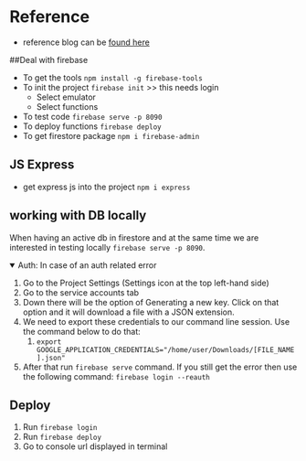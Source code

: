 
# Reference
- reference blog can be [found here](https://www.freecodecamp.org/news/how-to-build-a-todo-application-using-reactjs-and-firebase/)

##Deal with firebase
- To get the tools `npm install -g firebase-tools`
- To init the project `firebase init` >> this needs login
  - Select emulator 
  - Select functions
- To test code `firebase serve -p 8090`
- To deploy functions `firebase deploy`
- To get firestore package `npm i firebase-admin`

## JS Express
- get express js into the project `npm i express`

## working with DB locally
When having an active db in firestore and at the same time we are interested in testing locally `firebase serve -p 8090`.
<details open>
<summary>Auth: In case of an auth related error</summary>

  1. Go to the Project Settings (Settings icon at the top left-hand side)    
  2. Go to the service accounts tab  
  3. Down there will be the option of Generating a new key. Click on that option and it will download a file with a JSON extension.
  4. We need to export these credentials to our command line session. Use the command below to do that: 
     1. `export GOOGLE_APPLICATION_CREDENTIALS="/home/user/Downloads/[FILE_NAME].json"`
  5. After that run `firebase serve` command. If you still get the error then use the following command: `firebase login --reauth`

</details>

## Deploy 

1. Run `firebase login`
2. Run `firebase deploy`
3. Go to console url displayed in terminal
